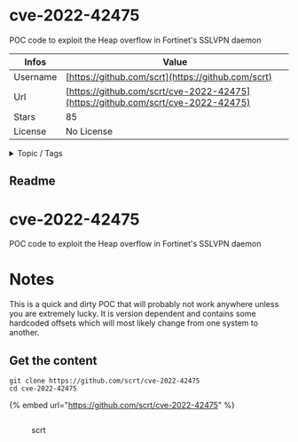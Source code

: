 # cve-2022-42475

POC code to exploit the Heap overflow in Fortinet's SSLVPN daemon

| Infos    | Value                                                              |
| -------- | -------------------------------------------------------------------|
| Username | [https://github.com/scrt](https://github.com/scrt) |
| Url      | [https://github.com/scrt/cve-2022-42475](https://github.com/scrt/cve-2022-42475)                                               |
| Stars    | 85                                                          |
| License  | No License                                                        |

<details>

<summary>Topic / Tags</summary>



</details>

## Readme

# cve-2022-42475
POC code to exploit the Heap overflow in Fortinet's SSLVPN daemon

# Notes
This is a quick and dirty POC that will probably not work anywhere unless you are extremely lucky. It is version dependent and contains some hardcoded offsets which will most likely change from one system to another.



## Get the content

```
git clone https://github.com/scrt/cve-2022-42475
cd cve-2022-42475
```

{% embed url="https://github.com/scrt/cve-2022-42475" %}

<figure><img src="https://avatars.githubusercontent.com/u/5999514?v=4" alt=""><figcaption><p>scrt</p></figcaption></figure>

